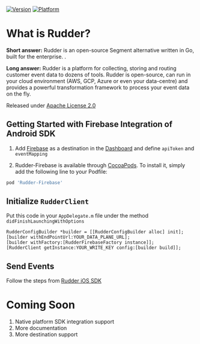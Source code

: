 [![Version](https://img.shields.io/cocoapods/v/Rudder-Firebase.svg?style=flat)](https://cocoapods.org/pods/Rudder-Firebase)
[![Platform](https://img.shields.io/cocoapods/p/Rudder-Firebase.svg?style=flat)](https://cocoapods.org/pods/Rudder-Firebase)

# What is Rudder?

**Short answer:**
Rudder is an open-source Segment alternative written in Go, built for the enterprise. .

**Long answer:**
Rudder is a platform for collecting, storing and routing customer event data to dozens of tools. Rudder is open-source, can run in your cloud environment (AWS, GCP, Azure or even your data-centre) and provides a powerful transformation framework to process your event data on the fly.

Released under [Apache License 2.0](https://www.apache.org/licenses/LICENSE-2.0)

## Getting Started with Firebase Integration of Android SDK
1. Add [Firebase](http://firebase.google.com) as a destination in the [Dashboard](https://app.rudderlabs.com/) and define ```apiToken``` and ```eventMapping```

2. Rudder-Firebase is available through [CocoaPods](https://cocoapods.org). To install it, simply add the following line to your Podfile:

```ruby
pod 'Rudder-Firebase'
```

## Initialize ```RudderClient```
Put this code in your ```AppDelegate.m``` file under the method ```didFinishLaunchingWithOptions```
```
RudderConfigBuilder *builder = [[RudderConfigBuilder alloc] init];
[builder withEndPointUrl:YOUR_DATA_PLANE_URL];
[builder withFactory:[RudderFirebaseFactory instance]];
[RudderClient getInstance:YOUR_WRITE_KEY config:[builder build]];
```

## Send Events
Follow the steps from [Rudder iOS SDK](https://github.com/rudderlabs/rudder-sdk-ios)

# Coming Soon
1. Native platform SDK integration support
2. More documentation
3. More destination support